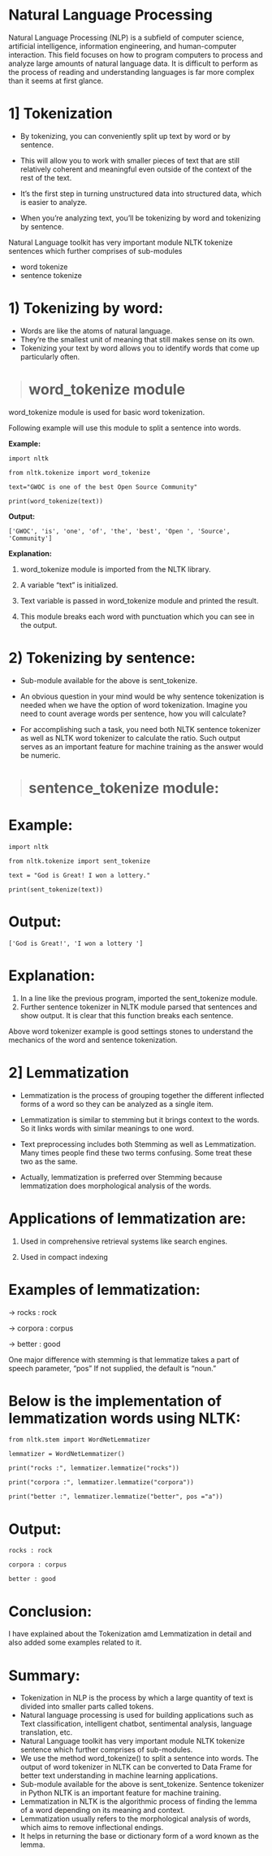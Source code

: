 # **Natural Language Processing**

Natural Language Processing (NLP) is a subfield of computer science, artificial intelligence, information engineering, and human-computer interaction. This field focuses on how to program computers to process and analyze large amounts of natural language data. It is difficult to perform as the process of reading and understanding languages is far more complex than it seems at first glance.




# 1] **Tokenization**

- By tokenizing, you can conveniently split up text by word or by sentence.

-  This will allow you to work with smaller pieces of text that are still relatively coherent and meaningful even outside of the context of the rest of the text. 

- It’s the  first step in turning unstructured data into structured data, which is easier to analyze.

- When you’re analyzing text, you’ll be tokenizing by word and tokenizing by sentence. 

Natural Language toolkit has very important module NLTK tokenize sentences which further comprises of sub-modules

- word tokenize
- sentence tokenize


# 1) **Tokenizing by word:**

 - Words are like the atoms of natural language.
 - They’re the smallest unit of meaning that still makes sense on its own.
 - Tokenizing your text by word allows you to identify words that come up particularly often.
 
 

># **word_tokenize module**

word_tokenize module is used for basic word tokenization. 

Following example will use this module to split a sentence into words.

**Example:**




    import nltk

    from nltk.tokenize import word_tokenize

    text="GWOC is one of the best Open Source Community"

    print(word_tokenize(text))

**Output:**


    

    ['GWOC', 'is', 'one', 'of', 'the', 'best', 'Open ', 'Source', 'Community']


**Explanation:** 

1. word_tokenize module is imported from the NLTK library.

2.  A variable “text” is initialized.

3. Text variable is passed in word_tokenize module and printed the result.

4. This module breaks each word with punctuation which you can see in the output.








# 2) **Tokenizing by sentence:**

-  Sub-module available for the above is sent_tokenize. 

- An obvious question in your mind would be why sentence tokenization is needed when we have the option of word tokenization. Imagine you need to count average words per sentence, how you will calculate?

-  For accomplishing such a task, you need both NLTK sentence tokenizer as well as NLTK word tokenizer to calculate the ratio. Such output serves as an important feature for machine training as the answer would be numeric.

># **sentence_tokenize module:**


# **Example:**



    import nltk

    from nltk.tokenize import sent_tokenize

    text = "God is Great! I won a lottery."

    print(sent_tokenize(text))

# **Output:** 

    ['God is Great!', 'I won a lottery ']


# **Explanation:**


1. In a line like the previous program, imported the sent_tokenize module.
2. Further sentence tokenizer in NLTK module parsed that sentences and show output. It is clear that this function breaks each sentence.

Above word tokenizer example is good settings stones to understand the mechanics of the word and sentence tokenization.






# **2] Lemmatization** 

- Lemmatization is the process of grouping together the different inflected forms of a word so they can be analyzed as a single item.

-  Lemmatization is similar to stemming but it brings context to the words. So it links words with similar meanings to one word. 

- Text preprocessing includes both Stemming as well as Lemmatization. Many times people find these two terms confusing. Some treat these two as the same.

- Actually, lemmatization is preferred over Stemming because lemmatization does morphological analysis of the words.

# **Applications of lemmatization are:** 
 
1. Used in comprehensive retrieval systems like search engines.

2. Used in compact indexing
 

# **Examples of lemmatization:**

-> rocks : rock

-> corpora : corpus

-> better : good

One major difference with stemming is that lemmatize takes a part of speech parameter, “pos” If not supplied, the default is “noun.”

# **Below is the implementation of lemmatization words using NLTK:**

    from nltk.stem import WordNetLemmatizer
 
    lemmatizer = WordNetLemmatizer()
 
    print("rocks :", lemmatizer.lemmatize("rocks"))

    print("corpora :", lemmatizer.lemmatize("corpora"))
 
    print("better :", lemmatizer.lemmatize("better", pos ="a"))

#  **Output:**
 
    rocks : rock

    corpora : corpus

    better : good

# **Conclusion:**

I have explained about the Tokenization amd Lemmatization in detail and also added some examples related to it.

# **Summary:**

- Tokenization in NLP is the process by which a large quantity of text is divided into smaller parts called tokens.
- Natural language processing is used for building applications such as Text classification, intelligent chatbot, sentimental analysis, language translation, etc.
- Natural Language toolkit has very important module NLTK tokenize sentence which further comprises of sub-modules.
- We use the method word_tokenize() to split a sentence into words. The output of word tokenizer in NLTK can be converted to Data Frame for better text understanding in machine learning applications.
- Sub-module available for the above is sent_tokenize. Sentence tokenizer in Python NLTK is an important feature for machine training.
- Lemmatization in NLTK is the algorithmic process of finding the lemma of a word depending on its meaning and context. 
- Lemmatization usually refers to the morphological analysis of words, which aims to remove inflectional endings.
-  It helps in returning the base or dictionary form of a word known as the lemma.
















